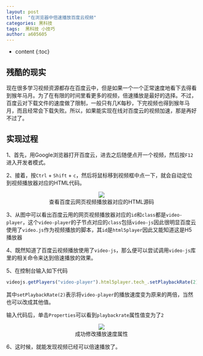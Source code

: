 ```yaml
---
layout: post
title:  "在浏览器中倍速播放百度云视频"
categories: 黑科技
tags:  黑科技 小技巧 
author: a605605
---
```


* content
{:toc}

## 残酷的现实

现在很多学习视频资源都存在百度云中，但是如果一个一个正常速度地看下去得看到猴年马月。为了在有限的时间里看更多的视频，倍速播放是最好的选择。不过，百度云对下载文件的速度做了限制，一般只有几K每秒，下完视频也得到猴年马月，而且经常会下载失败。所以，如果能实现在线对百度云的视频加速，那是再好不过了。

## 实现过程

1、首先，用Google浏览器打开百度云，进去之后随便点开一个视频，然后按`F12`进入开发者模式。

2、接着，按`Ctrl` + `Shift` + `c`，然后将鼠标移到视频框中点一下，就会自动定位到视频播放器对应的HTML代码。

<div style="text-align:center;">
    <img src="https://note.youdao.com/yws/api/personal/file/WEBb05522aebe10aa237649e608b88e29af?method=download&shareKey=cb406f8b5f164ab4a3e10a9af73f637f" />
    <div>查看百度云网页视频播放器对应的HTML源码</div>
</div>


3、从图中可以看出百度云用的网页视频播放器对应的`id`和`class`都是`video-player`，这个`video-player`的子节点对应的`class`包括`video-js`因此很明显百度云使用了`video.js`作为视频播放的脚本，其`id`是`html5player`因此又能知道这是H5播放器

4、既然知道了百度云视频播放使用了`video-js`，那么便可以尝试调用`video-js`库里的相关命令来达到倍速播放的效果。

5、在控制台输入如下代码

```js
videojs.getPlayers("video-player").html5player.tech_.setPlaybackRate(2)
```

其中`setPlaybackRate(2)`表示将`video-player`的播放速度变为原来的两倍，当然也可以改成其他值。

输入代码后，单击`Properties`可以看到`playbackrate`属性值变为了`2`

<div style="text-align:center;">
    <img src="https://note.youdao.com/yws/api/personal/file/WEB21799255c5f35f393f4d2bbc30fe92a3?method=download&shareKey=6b9ee4addcd6ba86c1f78dfea9ad7eac" />
    <div>成功修改播放速度属性</div>
</div>


6、这时候，就能发现视频已经可以倍速播放了。
